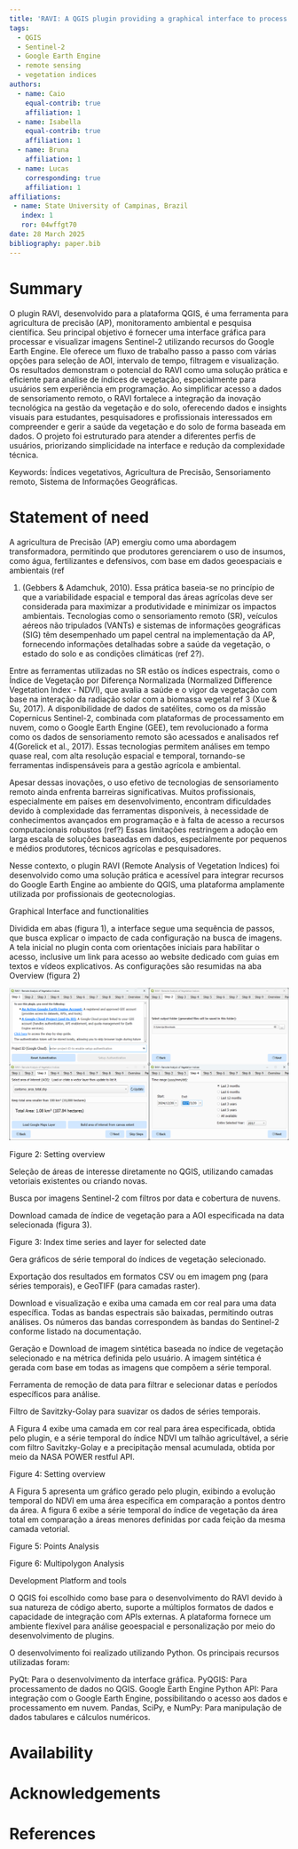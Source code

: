 ```yaml
---
title: 'RAVI: A QGIS plugin providing a graphical interface to process and visualize Sentinel-2 imagery, using Google Earth Engine Python API'
tags:
  - QGIS
  - Sentinel-2
  - Google Earth Engine
  - remote sensing
  - vegetation indices
authors:
  - name: Caio
    equal-contrib: true
    affiliation: 1
  - name: Isabella
    equal-contrib: true
    affiliation: 1
  - name: Bruna
    affiliation: 1
  - name: Lucas
    corresponding: true
    affiliation: 1
affiliations:
 - name: State University of Campinas, Brazil
   index: 1
   ror: 04wffgt70
date: 28 March 2025
bibliography: paper.bib
---
```



# Summary

O plugin RAVI, desenvolvido para a plataforma QGIS, é uma ferramenta para
agricultura de precisão (AP), monitoramento ambiental e pesquisa científica.
Seu principal objetivo é fornecer uma interface gráfica para processar e
visualizar imagens Sentinel-2 utilizando recursos do Google Earth Engine. Ele
oferece um fluxo de trabalho passo a passo com várias opções para seleção de
AOI, intervalo de tempo, filtragem e visualização. Os resultados demonstram o
potencial do RAVI como uma solução prática e eficiente para análise de índices
de vegetação, especialmente para usuários sem experiência em programação. Ao
simplificar acesso a dados de sensoriamento remoto, o RAVI fortalece a
integração da inovação tecnológica na gestão da vegetação e do solo,
oferecendo dados e insights visuais para estudantes, pesquisadores e
profissionais interessados em compreender e gerir a saúde da vegetação e do
solo de forma baseada em dados. O projeto foi estruturado para atender a
diferentes perfis de usuários, priorizando simplicidade na interface e redução
da complexidade técnica.

Keywords: Índices vegetativos, Agricultura de Precisão, Sensoriamento remoto,
Sistema de Informações Geográficas.

# Statement of need

A agricultura de Precisão (AP) emergiu como uma abordagem transformadora,
permitindo que produtores gerenciarem o uso de insumos, como água,
fertilizantes e defensivos, com base em dados geoespaciais e ambientais (ref
1) (Gebbers & Adamchuk, 2010). Essa prática baseia-se no princípio de que a
variabilidade espacial e temporal das áreas agrícolas deve ser considerada
para maximizar a produtividade e minimizar os impactos ambientais. Tecnologias
como o sensoriamento remoto (SR), veículos aéreos não tripulados (VANTs) e
sistemas de informações geográficas (SIG) têm desempenhado um papel central
na implementação da AP, fornecendo informações detalhadas sobre a saúde da
vegetação, o estado do solo e as condições climáticas (ref 2?).

Entre as ferramentas utilizadas no SR estão os índices espectrais, como o
Índice de Vegetação por Diferença Normalizada (Normalized Difference
Vegetation Index - NDVI), que avalia a saúde e o vigor da vegetação com base
na interação da radiação solar com a biomassa vegetal ref 3 (Xue & Su, 2017).
A disponibilidade de dados de satélites, como os da missão Copernicus
Sentinel-2, combinada com plataformas de processamento em nuvem, como o
Google Earth Engine (GEE), tem revolucionado a forma como os dados de
sensoriamento remoto são acessados e analisados ref 4(Gorelick et al., 2017).
Essas tecnologias permitem análises em tempo quase real, com alta resolução
espacial e temporal, tornando-se ferramentas indispensáveis para a gestão
agrícola e ambiental.

Apesar dessas inovações, o uso efetivo de tecnologias de sensoriamento remoto
ainda enfrenta barreiras significativas. Muitos profissionais, especialmente em
países em desenvolvimento, encontram dificuldades devido à complexidade das
ferramentas disponíveis, à necessidade de conhecimentos avançados em
programação e à falta de acesso a recursos computacionais robustos  (ref?)
Essas limitações restringem a adoção em larga escala de soluções baseadas em
dados, especialmente por pequenos e médios produtores, técnicos agrícolas e
pesquisadores.

Nesse contexto, o plugin RAVI (Remote Analysis of Vegetation Indices) foi
desenvolvido como uma solução prática e acessível para integrar recursos do
Google Earth Engine ao ambiente do QGIS, uma plataforma amplamente utilizada
por profissionais de geotecnologias.

Graphical Interface and functionalities

Dividida em abas (figura 1), a interface segue uma sequência de passos, que
busca explicar o impacto de cada configuração na busca de imagens. A tela
inicial no plugin conta com orientações iniciais para habilitar o acesso,
inclusive um link para acesso ao website dedicado com guias em textos e
vídeos explicativos. As configurações são resumidas na aba Overview (figura 2)


![Initial screen and subsequent steps\label{fig:example}](paper_figures/fig1.png)



Figure 2: Setting overview

Seleção de áreas de interesse diretamente no QGIS, utilizando camadas
vetoriais existentes ou criando novas.

Busca por imagens Sentinel-2 com filtros por data e cobertura de nuvens.

Download camada de índice de vegetação para a AOI especificada na data
selecionada (figura 3).

Figure 3: Index time series and layer for selected date

Gera gráficos de série temporal do índices de vegetação selecionado.

Exportação dos resultados em formatos CSV ou em imagem png (para séries
temporais), e GeoTIFF (para camadas raster).

Download e visualização e exiba uma camada em cor real para uma data
específica. Todas as bandas espectrais são baixadas, permitindo outras análises.
Os números das bandas correspondem às bandas do Sentinel-2 conforme listado na
documentação.

Geração e Download de imagem sintética baseada no índice de vegetação
selecionado e na métrica definida pelo usuário. A imagem sintética é gerada
com base em todas as imagens que compõem a série temporal.

Ferramenta de remoção de data para filtrar e selecionar datas e períodos
específicos para análise.

Filtro de Savitzky-Golay para suavizar os dados de séries temporais.

A Figura 4 exibe uma camada em cor real para área especificada, obtida pelo
plugin, e a série temporal do índice NDVI um talhão agricultável, a série com
filtro Savitzky-Golay e a precipitação mensal acumulada, obtida por meio da
NASA POWER restful API.

Figure 4: Setting overview

A Figura 5 apresenta um gráfico gerado pelo plugin, exibindo a evolução
temporal do NDVI em uma área específica em comparação a pontos dentro da área.
A figura 6 exibe a série temporal do índice de vegetação da área total em
comparação a áreas menores definidas por cada feição da mesma camada vetorial.

Figure 5: Points Analysis

Figure 6: Multipolygon Analysis

Development Platform and tools

O QGIS foi escolhido como base para o desenvolvimento do RAVI devido à sua
natureza de código aberto, suporte a múltiplos formatos de dados e capacidade
de integração com APIs externas. A plataforma fornece um ambiente flexível para
análise geoespacial e personalização por meio do desenvolvimento de plugins.

O desenvolvimento foi realizado utilizando Python. Os principais recursos
utilizadas foram:

PyQt: Para o desenvolvimento da interface gráfica.
PyQGIS: Para processamento de dados no QGIS.
Google Earth Engine Python API: Para integração com o Google Earth Engine,
possibilitando o acesso aos dados e processamento em nuvem.
Pandas, SciPy, e NumPy: Para manipulação de dados tabulares e cálculos
numéricos.


# Availability

# Acknowledgements

# References

